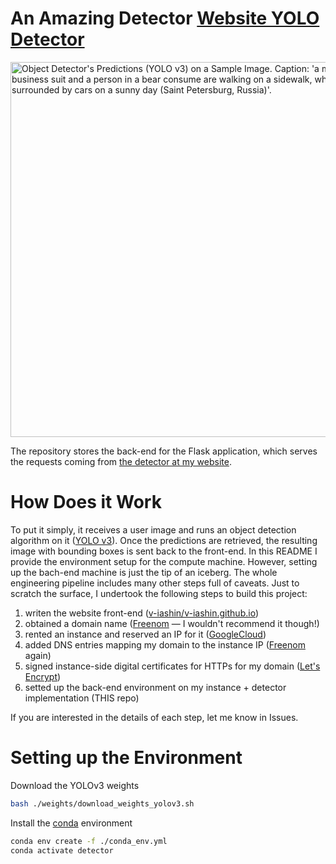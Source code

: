 # An Amazing Detector [Website YOLO Detector](https://v-iashin.github.io/detector)

<img src="https://github.com/v-iashin/v-iashin.github.io/raw/master/images/typical_russian_day_res.jpeg" alt="Object Detector's Predictions (YOLO v3) on a Sample Image. Caption: 'a man in a business suit and a person in a bear consume are walking on a sidewalk, which is surrounded by cars on a sunny day (Saint Petersburg, Russia)'." width="600">

The repository stores the back-end for the Flask application, which serves the requests coming from [the detector at my website](https://v-iashin.github.io/detector). 

# How Does it Work
To put it simply, it receives a user image and runs an object detection algorithm on it ([YOLO v3](https://pjreddie.com/darknet/yolo/)). Once the predictions are retrieved, the resulting image with bounding boxes is sent back to the front-end. In this README I provide the environment setup for the compute machine. However, setting up the bach-end machine is just the tip of an iceberg. The whole engineering pipeline includes many other steps full of caveats. Just to scratch the surface, I undertook the following steps to build this project: 
1. writen the website front-end ([v-iashin/v-iashin.github.io](https://github.com/v-iashin/v-iashin.github.io))
2. obtained a domain name ([Freenom](https://freenom.com/) — I wouldn't recommend it though!)
3. rented an instance and reserved an IP for it ([GoogleCloud](https://cloud.google.com/))
4. added DNS entries mapping my domain to the instance IP ([Freenom](https://freenom.com/) again)
5. signed instance-side digital certificates for HTTPs for my domain ([Let's Encrypt](https://letsencrypt.org/))
6. setted up the back-end environment on my instance + detector implementation (THIS repo)

If you are interested in the details of each step, let me know in Issues. 

# Setting up the Environment
Download the YOLOv3 weights
```bash
bash ./weights/download_weights_yolov3.sh
```

Install the [conda](https://docs.conda.io/en/latest/miniconda.html) environment
```bash
conda env create -f ./conda_env.yml
conda activate detector
```


